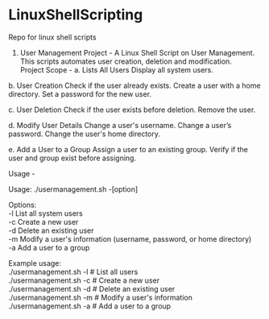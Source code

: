 # LinuxShellScripting
Repo for linux shell scripts

1. User Management Project - A Linux Shell Script on User Management. This scripts automates user creation, deletion and modification. <br>
Project Scope -
a. Lists All Users
    Display all system users.

b. User Creation
    Check if the user already exists.
    Create a user with a home directory.
    Set a password for the new user.

c. User Deletion
    Check if the user exists before deletion.
    Remove the user.

d. Modify User Details
    Change a user's username. 
    Change a user’s password.
    Change the user's home directory. 

e. Add a User to a Group
    Assign a user to an existing group.
    Verify if the user and group exist before assigning.

Usage - 

Usage: ./usermanagement.sh -[option] <br>

Options: <br>
  -l   List all system users <br>
  -c   Create a new user <br>
  -d   Delete an existing user <br>
  -m   Modify a user's information (username, password, or home directory) <br>
  -a   Add a user to a group <br>

Example usage:<br>
  ./usermanagement.sh -l              # List all users <br>
  ./usermanagement.sh -c              # Create a new user <br>
  ./usermanagement.sh -d              # Delete an existing user <br>
  ./usermanagement.sh -m              # Modify a user's information <br>
  ./usermanagement.sh -a              # Add a user to a group <br>
